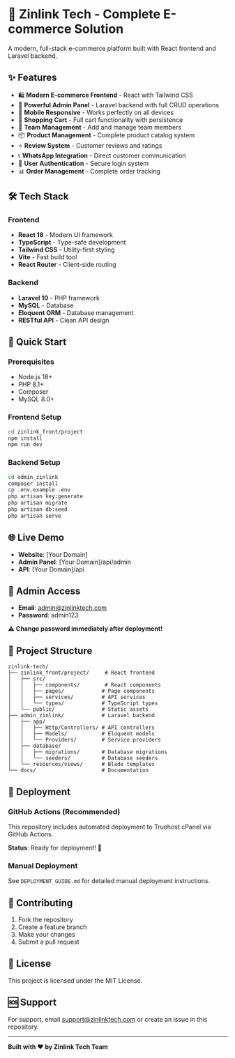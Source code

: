 # 🚀 Zinlink Tech - Complete E-commerce Solution

A modern, full-stack e-commerce platform built with React frontend and Laravel backend.

## ✨ Features

- 🛍️ **Modern E-commerce Frontend** - React with Tailwind CSS
- 🔧 **Powerful Admin Panel** - Laravel backend with full CRUD operations
- 📱 **Mobile Responsive** - Works perfectly on all devices
- 🛒 **Shopping Cart** - Full cart functionality with persistence
- 👥 **Team Management** - Add and manage team members
- 📦 **Product Management** - Complete product catalog system
- ⭐ **Review System** - Customer reviews and ratings
- 📞 **WhatsApp Integration** - Direct customer communication
- 🔐 **User Authentication** - Secure login system
- 📊 **Order Management** - Complete order tracking

## 🛠️ Tech Stack

### Frontend
- **React 18** - Modern UI framework
- **TypeScript** - Type-safe development
- **Tailwind CSS** - Utility-first styling
- **Vite** - Fast build tool
- **React Router** - Client-side routing

### Backend
- **Laravel 10** - PHP framework
- **MySQL** - Database
- **Eloquent ORM** - Database management
- **RESTful API** - Clean API design

## 🚀 Quick Start

### Prerequisites
- Node.js 18+
- PHP 8.1+
- Composer
- MySQL 8.0+

### Frontend Setup
```bash
cd zinlink_front/project
npm install
npm run dev
```

### Backend Setup
```bash
cd admin_zinlink
composer install
cp .env.example .env
php artisan key:generate
php artisan migrate
php artisan db:seed
php artisan serve
```

## 🌐 Live Demo

- **Website**: [Your Domain]
- **Admin Panel**: [Your Domain]/api/admin
- **API**: [Your Domain]/api

## 🔑 Admin Access

- **Email**: admin@zinlinktech.com
- **Password**: admin123

⚠️ **Change password immediately after deployment!**

## 📁 Project Structure

```
zinlink-tech/
├── zinlink_front/project/     # React frontend
│   ├── src/
│   │   ├── components/        # React components
│   │   ├── pages/            # Page components
│   │   ├── services/         # API services
│   │   └── types/            # TypeScript types
│   └── public/               # Static assets
├── admin_zinlink/            # Laravel backend
│   ├── app/
│   │   ├── Http/Controllers/ # API controllers
│   │   ├── Models/           # Eloquent models
│   │   └── Providers/        # Service providers
│   ├── database/
│   │   ├── migrations/       # Database migrations
│   │   └── seeders/          # Database seeders
│   └── resources/views/      # Blade templates
└── docs/                     # Documentation
```

## 🚀 Deployment

### GitHub Actions (Recommended)
This repository includes automated deployment to Truehost cPanel via GitHub Actions.

**Status**: Ready for deployment! 🚀

### Manual Deployment
See `DEPLOYMENT_GUIDE.md` for detailed manual deployment instructions.

## 🤝 Contributing

1. Fork the repository
2. Create a feature branch
3. Make your changes
4. Submit a pull request

## 📄 License

This project is licensed under the MIT License.

## 🆘 Support

For support, email support@zinlinktech.com or create an issue in this repository.

---

**Built with ❤️ by Zinlink Tech Team**
